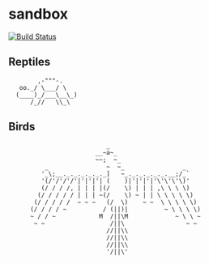 # sandbox

[![Build Status](https://travis-ci.com/JaredCorduan/sandbox.svg?branch=master)](https://travis-ci.com/JaredCorduan/sandbox)

## Reptiles

```
        ,-"""-.
   oo._/ \___/ \
  (____)_/___\__\_)
      /_//   \\_\
```

## Birds

```
                           _
                        __~a~_
                        ~~;  ~_
          _                ~  ~_                _
         '_\;__._._._._._._]   ~_._._._._._.__;/_`
         '(/'/'/'/'|'|'|'| (    )|'|'|'|'\'\'\'\)'
         (/ / / /, | | | |(/    \) | | | ,\ \ \ \)
        (/ / / / / | | | ~(/    \) ~ | | \ \ \ \ \)
       (/ / / / /  ~ ~ ~   (/  \)    ~ ~  \ \ \ \ \)
      (/ / / / ~          / (||)|          ~ \ \ \ \)
      ~ / / ~            M  /||\M             ~ \ \ ~
       ~ ~                  /||\                 ~ ~
                           //||\\
                           //||\\
                           //||\\
                           '/||\'
```
